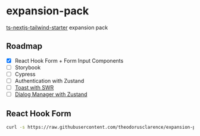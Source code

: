 # expansion-pack

[ts-nextjs-tailwind-starter](https://github.com/theodorusclarence/ts-nextjs-tailwind-starter) expansion pack


## Roadmap

- [x] React Hook Form + Form Input Components
- [ ] Storybook
- [ ] Cypress
- [ ] Authentication with Zustand
- [ ] [Toast with SWR](https://theodorusclarence.com/blog/react-loading-state-pattern)
- [ ] [Dialog Manager with Zustand](https://github.com/theodorusclarence/dialog-manager)

## React Hook Form

```bash
curl -s https://raw.githubusercontent.com/theodorusclarence/expansion-pack/main/rhf/trigger.sh | bash -s
```
